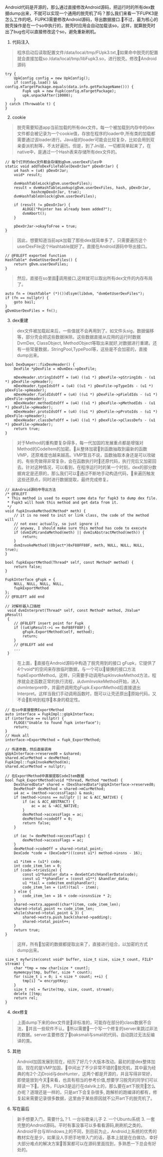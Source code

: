 Android代码是开源的，那么通过直接修改Android源码，把运行时的所有dex数据dump出来，不就可以实现一个通用的脱壳机了吗？那么我们来看一下FUPK3是怎么工作的吧。FUPK3需要修改Android源码，导出数据接口.不过，最为核心的脱壳操作是在一个so中执行的，脱壳时应用会自动加载该so，这样，就算脱壳时出了bug也可以直接修改这个so，避免重新刷机。

1. 代码注入
> 程序启动后读取配置文件/data/local/tmp/FUpk3.txt,如果命中脱壳的配置就会直接加载so /data/local/tmp/libFupk3.so，进行脱壳。修改Android源码
```
try {
    UpkConfig config = new UpkConfig();
    if (config.load() && config.mTargetPackage.equals(data.info.getPackageName())) {
        Fupk upk = new Fupk(config.mTargetPackage);
        upk.unpackAfter(10000);
    }
} catch (Throwable t) {
}
```
2. cookie

> 脱壳需要知道app当前加载的所有dex文件。每一个被加载到内存中的dex文件都会被记录为一个cookie值，存放在程序的loader中,所有类的加载都需要通过该loader进行。Java层的loader可能会比较复杂，比如会用到双亲委派机制等，不太好遍历。但是，到了Jni层，一切都简单起来了，在native中，是通过一个Hash表来存储所有dex文件的。
```
// 每个打开的dex文件都会存储到gDvm.userDexFiles中
static void addToDexFileTable(DexOrJar* pDexOrJar) {
    u4 hash = (u4) pDexOrJar;
    void* result;

    dvmHashTableLock(gDvm.userDexFiles);
    result = dvmHashTableLookup(gDvm.userDexFiles, hash, pDexOrJar,
            hashcmpDexOrJar, true);
    dvmHashTableUnlock(gDvm.userDexFiles);

    if (result != pDexOrJar) {
        ALOGE("Pointer has already been added?");
        dvmAbort();
    }

    pDexOrJar->okayToFree = true;
}
```
> 因此，想要知道当前apk加载了那些dex就简单多了，只需要遍历这个userDexFile这个Hashtable就好了。直接在Android源码中导出接口。
```
// @F8LEFT exported function
HashTable* dvmGetUserDexFiles() {
    return gDvm.userDexFiles;
}
```
> 然后，直接在so里面调用接口,这样就可以取出所有dex文件的内存布局了。
```
auto fn = (HashTable* (*)())dlsym(libdvm, "dvmGetUserDexFiles");
if (fn == nullptr) {
    goto bail;
}
gDvmUserDexFiles = fn();
```
3. dex重建
> dex文件被加载起来后，一些值就不会再用到了。如文件头sig，数据偏移等，部分壳会把这些数据抹除。这些数据直接从应用的运行时数据 DvmDex, ClassObject, MethodObject等取出来就好,对数据进行重建。还有一些常量数据，StringPool,TypePool等，这些是不会加密的，直接dump出来。
```
bool DexDumper::fixDexHeader() {
    DexFile *pDexFile = mDvmDex->pDexFile;

    mDexHeader.stringIdsOff = (u4) ((u1 *) pDexFile->pStringIds - (u1 *) pDexFile->pHeader);
    mDexHeader.typeIdsOff = (u4) ((u1 *) pDexFile->pTypeIds - (u1 *) pDexFile->pHeader);
    mDexHeader.fieldIdsOff = (u4) ((u1 *) pDexFile->pFieldIds - (u1 *) pDexFile->pHeader);
    mDexHeader.methodIdsOff = (u4) ((u1 *) pDexFile->pMethodIds - (u1 *) pDexFile->pHeader);
    mDexHeader.protoIdsOff = (u4) ((u1 *) pDexFile->pProtoIds - (u1 *) pDexFile->pHeader);
    mDexHeader.classDefsOff = (u4) ((u1 *) pDexFile->pClassDefs - (u1 *) pDexFile->pHeader);
    return true;
}
```
> 对于Method的重构要复杂得多，每一代加固的发展重点都是增强对Method的CodeItem的加密。从整体加密到函数抽取到最新的函数VMP，还原难度也越来越高。VMP暂且不说，函数抽取本身还是可以攻破的。有些壳做得非常复杂，会在函数执行时还原代码，执行完后又加密回去。针对这种情况，可以看到，在程序运行时的某一个时刻，dex的部分数据肯定是还原的，那么我们可以通过不断地手动构造代码，来遍历触发这些还原点，同时进行数据提取，最终完成修复。
```
// 从Android源码中导出方法
/* @F8LEFT
 * This method is used to export some data for fupk3 to dump dex file.
 * Fupk3 will hook this method and get data from it.
 */
void fupkInvokeMethod(Method* meth) {
    // it is no need to init or link class, the code of the method will
    // not exec actually, so just ignore it
    // anyway, I should make sure this method has code to execute
    if (dvmIsMirandaMethod(meth) || dvmIsAbstractMethod(meth)) {
        return;
    }
    dvmInvokeMethod((Object*)0xF88FF88F, meth, NULL, NULL, NULL, true);
}

bool fupkExportMethod(Thread* self, const Method* method) {
    return false;
}

FupkInterface gFupk = {
    NULL, NULL, NULL, NULL, 
    fupkExportMethod
};
// @F8LEFT add end

// 对解析器入口插桩
 void dvmInterpret(Thread* self, const Method* method, JValue* pResult)
 {
    // @F8LEFT insert point for Fupk
    if ((u4)pResult->i == 0xF88FF88F) {
        gFupk.ExportMethod(self, method);
        return;
    }
    // @F8LEFT add end
    ...
 }
```
> 在上面，直接在Android源码中构造了脱壳用到的接口 gFupk，它提供了4个void*的空间来存放临时数据，与一个可以替换的接口方法fupkExportMethod。这样，只需要手动调用fupkInvokeMethod方法，程序就会走函数正常的执行流程，从dvmInvokeMethod开始，进入dvmInterpret中，并最终调用完gFupk.ExportMethod后直接退出Interpret。这样当我们手动调用函数时，既可以让壳还原出原始代码，又不会影响到程序本身的稳定性。
```
// 在so中直接替换ExportMethod
auto interface = FupkImpl::gUpkInterface;
if (interface == nullptr) {
    FLOGE("Unable to found fupk interface");
    return;
}
// Hook all
interface->ExportMethod = fupk_ExportMethod;
```
```
// 传递参数，然后直接调用
gUpkInterface->reserved0 = &shared;
shared.mCurMethod = dexMethod;
FupkImpl::fupkInvokeMethod(m);
shared.mCurMethod = nullptr;
```
```
// 在ExportMethod中直接提取CodeItem数据
bool fupk_ExportMethod(void *thread, Method *method) {
    DexSharedData* shared = (DexSharedData*)gUpkInterface->reserved0;
    DexMethod* dexMethod = shared->mCurMethod;
    u4 ac = (method->accessFlags) & mask;
    if (method->insns == nullptr || ac & ACC_NATIVE) {
        if (ac & ACC_ABSTRACT) {
            ac = ac & ~ACC_NATIVE;
        }
        dexMethod->accessFlags = ac;
        dexMethod->codeOff = 0;
        return false;
    }

    if (ac != dexMethod->accessFlags) {
        dexMethod->accessFlags = ac;
    }
    dexMethod->codeOff = shared->total_point;
    DexCode *code = (DexCode*)((const u1*) method->insns - 16);

    u1 *item = (u1*) code;
    int code_item_len = 0;
    if (code->triesSize) {
        const u1*handler_data = dexGetCatchHandlerData(code);
        const u1 **phandler = (const u1**) &handler_data;
        u1 *tail = codeitem_end(phandler);
        code_item_len = (int)(tail - item);
    } else {
        code_item_len = 16 + code->insnsSize * 2;
    }
    shared->extra.append((char*)item, code_item_len);
    shared->total_point += code_item_len;
    while(shared->total_point & 3) {
        shared->extra.push_back(shared->padding);
        shared->total_point++;
    }
    return true;
}
```
> 这样，所有加密的数据都提取出来了，直接进行组合，以加密的方式dump出来。
```
size_t myfwrite(const void* buffer, size_t size, size_t count, FILE* stream) {
    char *tmp = new char[size * count];
    mymemcpy(tmp, buffer, size * count);
    for (size_t i = 0; i < size * count; ++i) {
        tmp[i] ^= encryptKey;
    }
    size_t rel = fwrite(tmp, size, count, stream);
    delete []tmp;
    return rel;
}
```
4. dex修复
> 上面dump下来的dex文件是非标准的，可能存在部分的class数据不合法，并且一些软件不认。所以需要一个写一个修复的server来跳过非法的数据。server主要修改了baksmali与smali的代码，自动跳过无法反编译的类。

5. 其他
> Android加固发展到现在，经历了好几个大版本改动。最初的是dex整体加固，现在的是VMP加固，中间出了不少非常不错的脱壳机，其中最为经典的有2个:ZjDroid与dexHunter，这两个都是开源的，并且写得非常好，即使是放到今天来看，也具有相当的参考价值,想要学习脱壳的同学们可以拜读一下。另外，FUpk3是运行在dalvik上的，那么要在art下脱壳怎么办呢？道理还是一样的，只是art下会复杂很多, 跑解析的跑编译的都有，修复起来需要记录很多数据，这里由于某些原因就不公开art下的脱壳机了。

6. 写在最后
> 新手想要入门，需要什么？1. 一台谷歌亲儿子 2. 一个Ubuntu系统 3. 一套完整的Android源码。平时有事没事可以多看看源码,刷刷机之类的。Android平台与Windows上的不同，到目前为止，Android上系统的优秀的教材实在是少，如果没人手把手地带入门的话，基本上就是在白做功，幸好大部分难点的解决方案答案都可以在源码里面找到，多熟悉一下总会有好处的。



